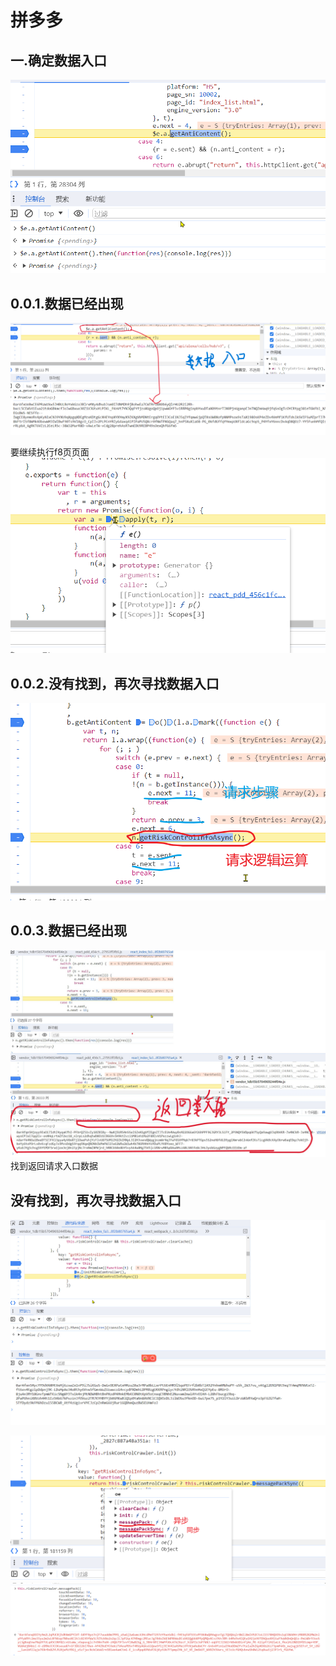 
# 拼多多

## 一.确定数据入口
![输入图片说明](/imgs/2023-12-27/vO4e28LkpSqG9PXG.png)

## 0.0.1.数据已经出现
![输入图片说明](/imgs/2023-12-27/xSnVc3GI2KEUqS73.png)

要继续执行f8页页面
![输入图片说明](/imgs/2023-12-27/GO6OiZugYchvr4L7.png)


## 0.0.2.没有找到，再次寻找数据入口
![输入图片说明](/imgs/2023-12-27/CFF2PgSgb8jRiG93.png)

## 0.0.3.数据已经出现
![输入图片说明](/imgs/2023-12-27/OLxypJDkpBXMvDCW.jpeg)
找到返回请求入口数据


## 没有找到，再次寻找数据入口
![输入图片说明](/imgs/2023-12-27/X3kEUHNyn4pOBIa0.jpeg)

![输入图片说明](/imgs/2023-12-27/BVjvyMIGO8Rrt6Of.png)
![输入图片说明](/imgs/2023-12-27/gaamgMj5Q6iOgXMo.png)

<!--stackedit_data:
eyJkaXNjdXNzaW9ucyI6eyJCRkFSOTVyMHBvaVV3bnRRIjp7In
N0YXJ0IjoyMjAsImVuZCI6MTk4LCJ0ZXh0Ijoic3dpdGNoIn19
LCJjb21tZW50cyI6eyJLQ3N3YmxvM0kxcVVVbDZGIjp7ImRpc2
N1c3Npb25JZCI6IkJGQVI5NXIwcG9pVXdudFEiLCJzdWIiOiJn
aDoxMTI1MzExOTgiLCJ0ZXh0Ijoic3dpdGNo55So5rOVIiwiY3
JlYXRlZCI6MTcwMzY1MzIyNjQwNX19LCJoaXN0b3J5IjpbMTIy
MjA1ODY3NiwxMjYzOTYzMzM5LDEyNDIwNDk1MTEsMTU5NjMxOD
c4MCwzMTQ4Mjg3NzUsLTE4NDY3MzAyNDIsNjg0Mjk5NDEwLC0x
MjExNjc1NzI0LC02NTE1NDczODksLTY4Mzg2ODcxOCw4MDk1OT
UwNTAsLTEyMzk1ODEyNTEsLTIxNDUzNzk4NDYsMjEzMjg0MTI5
NSwxOTkzMTE1NjU2LDgwNDc5MTUwLC03ODQ1NDk1ODAsODE4NT
I1ODQwLDg0OTk1MjJdfQ==
-->